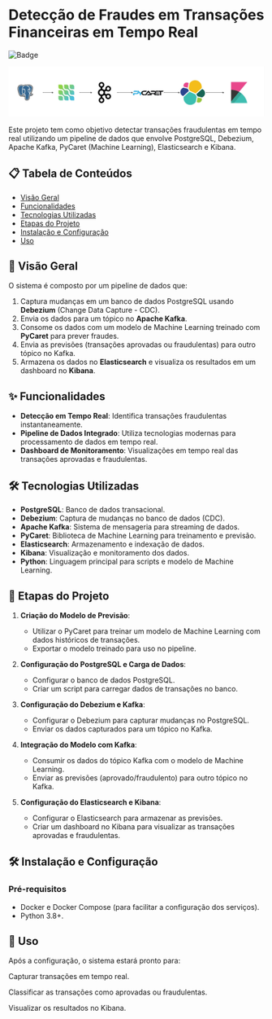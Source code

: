 # Detecção de Fraudes em Transações Financeiras em Tempo Real

![Badge](https://img.shields.io/badge/status-em%20concluídp-yellow)

<p align ='center'>
    <img width="1000" src="projeto.jpg">
</p>


Este projeto tem como objetivo detectar transações fraudulentas em tempo real utilizando um pipeline de dados que envolve PostgreSQL, Debezium, Apache Kafka, PyCaret (Machine Learning), Elasticsearch e Kibana.

## 📋 Tabela de Conteúdos

- [Visão Geral](#visão-geral)
- [Funcionalidades](#funcionalidades)
- [Tecnologias Utilizadas](#tecnologias-utilizadas)
- [Etapas do Projeto](#etapas-do-projeto)
- [Instalação e Configuração](#instalação-e-configuração)
- [Uso](#uso)


## 🌟 Visão Geral

O sistema é composto por um pipeline de dados que:
1. Captura mudanças em um banco de dados PostgreSQL usando **Debezium** (Change Data Capture - CDC).
2. Envia os dados para um tópico no **Apache Kafka**.
3. Consome os dados com um modelo de Machine Learning treinado com **PyCaret** para prever fraudes.
4. Envia as previsões (transações aprovadas ou fraudulentas) para outro tópico no Kafka.
5. Armazena os dados no **Elasticsearch** e visualiza os resultados em um dashboard no **Kibana**.

## ✨ Funcionalidades

- **Detecção em Tempo Real**: Identifica transações fraudulentas instantaneamente.
- **Pipeline de Dados Integrado**: Utiliza tecnologias modernas para processamento de dados em tempo real.
- **Dashboard de Monitoramento**: Visualizações em tempo real das transações aprovadas e fraudulentas.

## 🛠 Tecnologias Utilizadas

- **PostgreSQL**: Banco de dados transacional.
- **Debezium**: Captura de mudanças no banco de dados (CDC).
- **Apache Kafka**: Sistema de mensageria para streaming de dados.
- **PyCaret**: Biblioteca de Machine Learning para treinamento e previsão.
- **Elasticsearch**: Armazenamento e indexação de dados.
- **Kibana**: Visualização e monitoramento dos dados.
- **Python**: Linguagem principal para scripts e modelo de Machine Learning.

## 📄 Etapas do Projeto

1. **Criação do Modelo de Previsão**:
   - Utilizar o PyCaret para treinar um modelo de Machine Learning com dados históricos de transações.
   - Exportar o modelo treinado para uso no pipeline.

2. **Configuração do PostgreSQL e Carga de Dados**:
   - Configurar o banco de dados PostgreSQL.
   - Criar um script para carregar dados de transações no banco.

3. **Configuração do Debezium e Kafka**:
   - Configurar o Debezium para capturar mudanças no PostgreSQL.
   - Enviar os dados capturados para um tópico no Kafka.

4. **Integração do Modelo com Kafka**:
   - Consumir os dados do tópico Kafka com o modelo de Machine Learning.
   - Enviar as previsões (aprovado/fraudulento) para outro tópico no Kafka.

5. **Configuração do Elasticsearch e Kibana**:
   - Configurar o Elasticsearch para armazenar as previsões.
   - Criar um dashboard no Kibana para visualizar as transações aprovadas e fraudulentas.

## 🛠️ Instalação e Configuração

### Pré-requisitos

- Docker e Docker Compose (para facilitar a configuração dos serviços).
- Python 3.8+.

## 🚀 Uso
Após a configuração, o sistema estará pronto para:

Capturar transações em tempo real.

Classificar as transações como aprovadas ou fraudulentas.

Visualizar os resultados no Kibana.